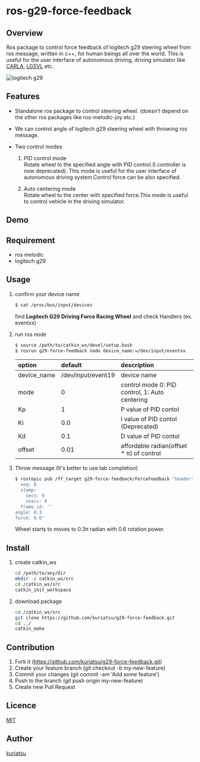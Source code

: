 ros-g29-force-feedback
====

## Overview
Ros package to control force feedback of logitech g29 steering wheel from ros message, written in c++, for human beings all over the world.
This is useful for the user interface of autonomous driving, driving simulator like [CARLA](https://carla.org/), [LGSVL](https://www.lgsvlsimulator.com/) etc.

![logitech g29](https://github.com/kuriatsu/ros-g29-force-feedback/blob/image/images/logicoolg29.png)

## Features
* Standalone ros package to control steering wheel. (doesn't depend on the other ros packages like ros-melodic-joy etc.)

* We can control angle of logitech g29 steering wheel with throwing ros message.

* Two control modes
    1. PID control mode  
        Rotate wheel to the specified angle with PID control.(I controller is now deprecated). This mode is useful for the user interface of autonomous driving system.Control force can be also specified.

    1. Auto centering mode  
        Rotate wheel to the center with  specified force.This mode is useful to control vehicle in the driving simulator.

## Demo

## Requirement
* ros melodic
* logitech g29

## Usage
1. confirm your device name
    ```bash
    $ cat /proc/bus/input/devices
    ```
    find **Logitech G29 Driving Force Racing Wheel** and check Handlers (ex. eventxx)

1. run ros node
    ```bash
    $ source /path/to/catkin_ws/devel/setup.bash
    $ rosrun g29-force-feedback node device_name:=/dev/input/eventxx
    ```
    |option|default|description|
    |:--|:--|:--|
    |device_name|/dev/input/event19|device name|
    |mode|0|control mode 0: PID control, 1: Auto centering
    |Kp|1|P value of PID contol|
    |Ki|0.0|I value of PID contol (Deprecated)|
    |Kd|0.1|D value of PID contol|
    |offset|0.01|affordable radian(offset * &pi;) of control|

1. Throw message (It's better to use tab completion)  
    ```bash
    $ rostopic pub /ff_target g29-force-feedback/ForceFeedback "header:
      seq: 0
      stamp:
        secs: 0
        nsecs: 0
      frame_id: ''
    angle: 0.3
    force: 0.6"
    ```
    Wheel starts to moves to 0.3&pi; radian with 0.6 rotation power.

## Install
1. create catkin_ws
    ```bash
    cd /path/to/any/dir
    mkdir -p catkin_ws/src
    cd /catkin_ws/src
    catkin_init_workspace
    ```
1. download package
    ```bash
    cd /catkin_ws/src
    git clone https://github.com/kuriatsu/g29-force-feedback.git
    cd ../
    catkin_make
    ```

## Contribution
1. Fork it (https://github.com/kuriatsu/g29-force-feedback.git)
1. Create your feature branch (git checkout -b my-new-feature)
1. Commit your changes (git commit -am 'Add some feature')
1. Push to the branch (git push origin my-new-feature)
1. Create new Pull Request

## Licence

[MIT](https://github.com/tcnksm/tool/blob/master/LICENCE)

## Author

[kuriatsu](https://github.com/kuriatsu)
